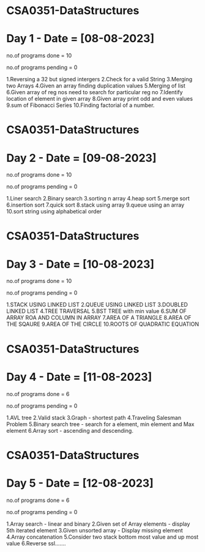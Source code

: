 # CSA0351-DataStructures
# Day 1 - Date = [08-08-2023]

no.of programs done = 10

no.of programs pending = 0

1.Reversing a 32 but signed intergers 
2.Check for a valid String
3.Merging two Arrays 
4.Given an array finding duplication values
5.Merging of list
6.Given array of reg nos need to search for particular reg no
7.Identify location of element in given array
8.Given array print odd and even values
9.sum of Fibonacci Series
10.Finding factorial of a number.

# CSA0351-DataStructures
# Day 2 - Date = [09-08-2023]

no.of programs done = 10

no.of programs pending = 0

1.Liner search 
2.Binary search 
3.sorting n array 
4.heap sort 
5.merge sort 
6.insertion sort
7.quick sort
8.stack using array
9.queue using an array
10.sort string using alphabetical order

# CSA0351-DataStructures
# Day 3 - Date = [10-08-2023]

no.of programs done = 10

no.of programs pending = 0

1.STACK USING LINKED LIST
2.QUEUE USING LINKED LIST 
3.DOUBLED LINKED LIST
4.TREE TRAVERSAL 
5.BST TREE with min value
6.SUM OF ARRAY ROA AND COLUMN IN ARRAY 
7.AREA OF A TRIANGLE 
8.AREA OF THE SQAURE 
9.AREA OF THE CIRCLE 
10.ROOTS OF QUADRATIC EQUATION

# CSA0351-DataStructures
# Day 4 - Date = [11-08-2023]

no.of programs done = 6

no.of programs pending = 0

1.AVL tree
2.Valid stack
3.Graph - shortest path
4.Traveling Salesman Problem
5.Binary search tree - search for a element, min element and Max element
6.Array sort - ascending and descending.

# CSA0351-DataStructures
# Day 5 - Date = [12-08-2023]

no.of programs done = 6

no.of programs pending = 0

1.Array search - linear and binary
2.Given set of Array elements - display 5th iterated element
3.Given unsorted array - Display missing element
4.Array concatenation
5.Consider two stack bottom most value and up most value
6.Reverse ssl.......
